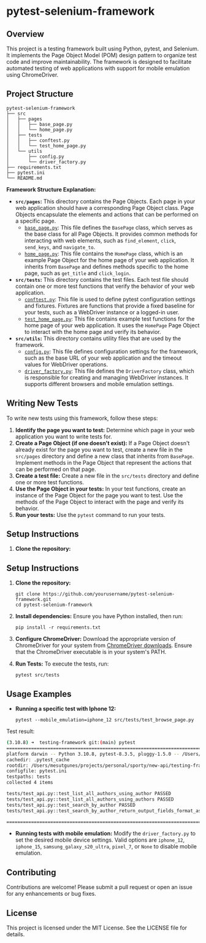 # pytest-selenium-framework

## Overview
This project is a testing framework built using Python, pytest, and Selenium. It implements the Page Object Model (POM) design pattern to organize test code and improve maintainability. The framework is designed to facilitate automated testing of web applications with support for mobile emulation using ChromeDriver.

## Project Structure
```
pytest-selenium-framework
├── src
│   ├── pages
│   │   ├── base_page.py
│   │   └── home_page.py
│   ├── tests
│   │   ├── conftest.py
│   │   └── test_home_page.py
│   └── utils
│       ├── config.py
│       └── driver_factory.py
├── requirements.txt
├── pytest.ini
└── README.md
```

**Framework Structure Explanation:**

*   **`src/pages`:** This directory contains the Page Objects. Each page in your web application should have a corresponding Page Object class. Page Objects encapsulate the elements and actions that can be performed on a specific page.
    *   [`base_page.py`](base_page.py ): This file defines the `BasePage` class, which serves as the base class for all Page Objects. It provides common methods for interacting with web elements, such as `find_element`, `click`, `send_keys`, and `navigate_to`.
    *   [`home_page.py`](home_page.py ): This file contains the `HomePage` class, which is an example Page Object for the home page of your web application. It inherits from `BasePage` and defines methods specific to the home page, such as `get_title` and `click_login`.
*   **`src/tests`:** This directory contains the test files. Each test file should contain one or more test functions that verify the behavior of your web application.
    *   [`conftest.py`](conftest.py ): This file is used to define pytest configuration settings and fixtures. Fixtures are functions that provide a fixed baseline for your tests, such as a WebDriver instance or a logged-in user.
    *   [`test_home_page.py`](test_home_page.py ): This file contains example test functions for the home page of your web application. It uses the `HomePage` Page Object to interact with the home page and verify its behavior.
*   **`src/utils`:** This directory contains utility files that are used by the framework.
    *   [`config.py`](config.py ): This file defines configuration settings for the framework, such as the base URL of your web application and the timeout values for WebDriver operations.
    *   [`driver_factory.py`](driver_factory.py ): This file defines the `DriverFactory` class, which is responsible for creating and managing WebDriver instances. It supports different browsers and mobile emulation settings.

## Writing New Tests

To write new tests using this framework, follow these steps:

1.  **Identify the page you want to test:** Determine which page in your web application you want to write tests for.
2.  **Create a Page Object (if one doesn't exist):** If a Page Object doesn't already exist for the page you want to test, create a new file in the `src/pages` directory and define a new class that inherits from `BasePage`. Implement methods in the Page Object that represent the actions that can be performed on that page.
3.  **Create a test file:** Create a new file in the `src/tests` directory and define one or more test functions.
4.  **Use the Page Object in your tests:** In your test functions, create an instance of the Page Object for the page you want to test. Use the methods of the Page Object to interact with the page and verify its behavior.
5.  **Run your tests:** Use the `pytest` command to run your tests.

## Setup Instructions

1. **Clone the repository:**

## Setup Instructions

1. **Clone the repository:**
   ```
   git clone https://github.com/yourusername/pytest-selenium-framework.git
   cd pytest-selenium-framework
   ```

2. **Install dependencies:**
   Ensure you have Python installed, then run:
   ```
   pip install -r requirements.txt
   ```

3. **Configure ChromeDriver:**
   Download the appropriate version of ChromeDriver for your system from [ChromeDriver downloads](https://sites.google.com/chromium.org/driver/). Ensure that the ChromeDriver executable is in your system's PATH.

4. **Run Tests:**
   To execute the tests, run:
   ```
   pytest src/tests
   ```

## Usage Examples

- **Running a specific test with Iphone 12:**
  ```
  pytest --mobile_emulation=iphone_12 src/tests/test_browse_page.py
  ```

Test result:
```bash
(3.10.8) ➜  testing-framework git:(main) pytest
====================================================================================== test session starts ======================================================================================
platform darwin -- Python 3.10.8, pytest-8.3.5, pluggy-1.5.0 -- /Users/mesutgunes/.pyenv/versions/3.10.8/bin/python
cachedir: .pytest_cache
rootdir: /Users/mesutgunes/projects/personal/sporty/new-api/testing-framework
configfile: pytest.ini
testpaths: tests
collected 4 items                                                                                                                                                                               

tests/test_api.py::test_list_all_authors_using_author PASSED                                                                                                                              [ 25%]
tests/test_api.py::test_list_all_authors_using_authors PASSED                                                                                                                             [ 50%]
tests/test_api.py::test_search_by_author PASSED                                                                                                                                           [ 75%]
tests/test_api.py::test_search_by_author_return_output_fields_format_as_text PASSED                                                                                                       [100%]

======================================================================================= 4 passed in 3.84s =======================================================================================
```

- **Running tests with mobile emulation:**
  Modify the `driver_factory.py` to set the desired mobile device settings. Valid options are `iphone_12`, `iphone_15`, `samsung_galaxy_s20_ultra`, `pixel_7`, or `None` to disable mobile emulation.

## Contributing
Contributions are welcome! Please submit a pull request or open an issue for any enhancements or bug fixes.

## License
This project is licensed under the MIT License. See the LICENSE file for details.